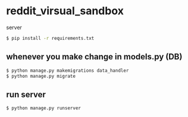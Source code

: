 # reddit_virsual_sandbox

server

```bash
$ pip install -r requirements.txt
```

## whenever you make change in models.py (DB)
```bash
$ python manage.py makemigrations data_handler
$ python manage.py migrate
```

## run server
```bash
$ python manage.py runserver
```
